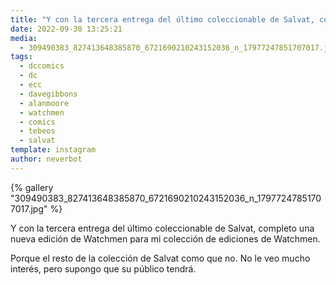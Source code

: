 ```yaml
---
title: "Y con la tercera entrega del último coleccionable de Salvat, completo una nueva edición de Watchmen para mi colección de ediciones de Watchmen"
date: 2022-09-30 13:25:21
media: 
  - 309490383_827413648385870_6721690210243152036_n_17977247851707017.jpg
tags: 
  - dccomics
  - dc
  - ecc
  - davegibbons
  - alanmoore
  - watchmen
  - comics
  - tebeos
  - salvat
template: instagram
author: neverbot
---
```


{% gallery "309490383_827413648385870_6721690210243152036_n_17977247851707017.jpg" %}

Y con la tercera entrega del último coleccionable de Salvat, completo una nueva edición de Watchmen para mi colección de ediciones de Watchmen.

Porque el resto de la colección de Salvat como que no. No le veo mucho interés, pero supongo que su público tendrá.
